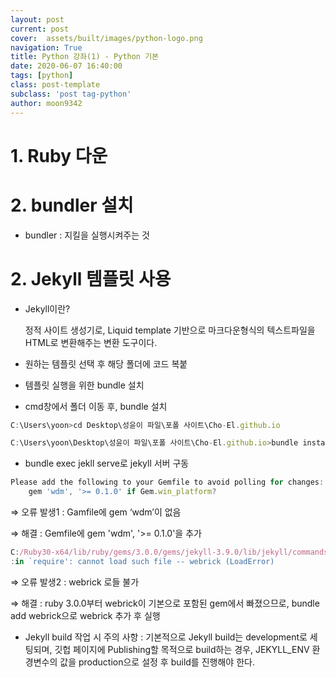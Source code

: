 ```yaml
---
layout: post
current: post
cover:  assets/built/images/python-logo.png
navigation: True
title: Python 강좌(1) - Python 기본 
date: 2020-06-07 16:40:00
tags: [python]
class: post-template
subclass: 'post tag-python'
author: moon9342
---
```


# 1. Ruby 다운

# 2. bundler 설치

- bundler : 지킬을 실행시켜주는 것

# 2. Jekyll 템플릿 사용

- Jekyll이란?
    
    정적 사이트 생성기로, Liquid template 기반으로 마크다운형식의 텍스트파일을 HTML로 변환해주는 변환 도구이다.
    
- 원하는 템플릿 선택 후 해당 폴더에 코드 복붙
- 템플릿 실행을 위한 bundle 설치
- cmd창에서 폴더 이동 후, bundle 설치

```jsx
C:\Users\yoon>cd Desktop\성윤이 파일\포폴 사이트\Cho-El.github.io

C:\Users\yoon\Desktop\성윤이 파일\포폴 사이트\Cho-El.github.io>bundle install
```

- bundle exec jekll serve로 jekyll 서버 구동

```jsx
Please add the following to your Gemfile to avoid polling for changes:
    gem 'wdm', '>= 0.1.0' if Gem.win_platform?
```

⇒ 오류 발생1 : Gamfile에 gem ‘wdm’이 없음

⇒ 해결 : Gemfile에  gem 'wdm', '>= 0.1.0'을 추가

```jsx
C:/Ruby30-x64/lib/ruby/gems/3.0.0/gems/jekyll-3.9.0/lib/jekyll/commands/serve/servlet.rb:3
:in `require': cannot load such file -- webrick (LoadError)
```

⇒ 오류 발생2 : webrick 로들 불가

⇒ 해결 : ruby 3.0.0부터 webrick이 기본으로 포함된 gem에서 빠졌으므로, bundle add webrick으로 webrick 추가 후 실행

- Jekyll build 작업 시 주의 사항 : 기본적으로 Jekyll build는 development로 세팅되며, 깃헙 페이지에 Publishing할 목적으로 build하는 경우, JEKYLL_ENV 환경변수의 값을 production으로 설정 후 build를 진행해야 한다.
